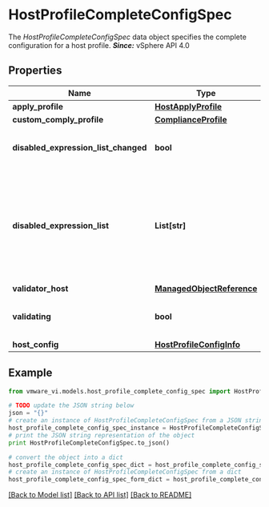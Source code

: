 # HostProfileCompleteConfigSpec

The *HostProfileCompleteConfigSpec* data object specifies the complete configuration for a host profile.  ***Since:*** vSphere API 4.0 

## Properties
Name | Type | Description | Notes
------------ | ------------- | ------------- | -------------
**apply_profile** | [**HostApplyProfile**](HostApplyProfile.md) |  | [optional] 
**custom_comply_profile** | [**ComplianceProfile**](ComplianceProfile.md) |  | [optional] 
**disabled_expression_list_changed** | **bool** | Flag indicating if this configuration specification contains changes in the *HostProfileCompleteConfigSpec.disabledExpressionList*.  If False, the Profile Engine ignores the contents of the disabled expression list.  ***Since:*** vSphere API 4.0  | 
**disabled_expression_list** | **List[str]** | List of expressions to be disabled.  Each entry in the list specifies a *ProfileExpression*.*ProfileExpression.id*. All expressions are enabled by default.  If you set *HostProfileCompleteConfigSpec.disabledExpressionListChanged* to True, the Profile Engine uses the contents of this list to replace the contents of the *HostProfile*.*Profile.config*.*HostProfileConfigInfo.disabledExpressionList*.  The expression list is contained in the *HostProfileConfigInfo.defaultComplyProfile*. The Profile Engine automatically generates the default compliance profile when you create a host profile.  ***Since:*** vSphere API 4.0  | [optional] 
**validator_host** | [**ManagedObjectReference**](ManagedObjectReference.md) |  | [optional] 
**validating** | **bool** | If \&quot;false\&quot;, then the host profile will be saved without being validated.  The default if not specified is \&quot;true\&quot;. This option should be used with caution, since the resulting host profile will not be checked for errors.  ***Since:*** vSphere API 6.0  | [optional] 
**host_config** | [**HostProfileConfigInfo**](HostProfileConfigInfo.md) |  | [optional] 

## Example

```python
from vmware_vi.models.host_profile_complete_config_spec import HostProfileCompleteConfigSpec

# TODO update the JSON string below
json = "{}"
# create an instance of HostProfileCompleteConfigSpec from a JSON string
host_profile_complete_config_spec_instance = HostProfileCompleteConfigSpec.from_json(json)
# print the JSON string representation of the object
print HostProfileCompleteConfigSpec.to_json()

# convert the object into a dict
host_profile_complete_config_spec_dict = host_profile_complete_config_spec_instance.to_dict()
# create an instance of HostProfileCompleteConfigSpec from a dict
host_profile_complete_config_spec_form_dict = host_profile_complete_config_spec.from_dict(host_profile_complete_config_spec_dict)
```
[[Back to Model list]](../README.md#documentation-for-models) [[Back to API list]](../README.md#documentation-for-api-endpoints) [[Back to README]](../README.md)


